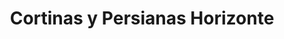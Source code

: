 ---
title: "Cortinas y Persianas Horizonte"
url: /ciudad-de-panama/cortinas-y-persianas-horizonte/
shop: cortina
---